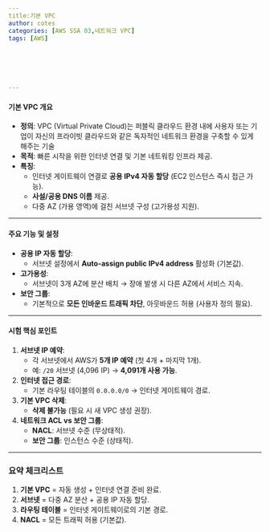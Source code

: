 ```yaml
---
title:기본 VPC
author: cotes   
categories: [AWS SSA 03,네트워크 VPC]
tags: [AWS]






---
```


#### **기본 VPC 개요**

- **정의**: VPC (Virtual Private Cloud)는 퍼블릭 클라우드 환경 내에 사용자 또는 기업이 자신의 프라이빗 클라우드와 같은 독자적인 네트워크 환경을 구축할 수 있게 해주는 기술
- **목적**: 빠른 시작을 위한 인터넷 연결 및 기본 네트워킹 인프라 제공.
- **특징**:
  - 인터넷 게이트웨이 연결로 **공용 IPv4 자동 할당** (EC2 인스턴스 즉시 접근 가능).
  - **사설/공용 DNS 이름** 제공.
  - 다중 AZ (가용 영역)에 걸친 서브넷 구성 (고가용성 지원).

------

#### **주요 기능 및 설정**

- **공용 IP 자동 할당**:
  - 서브넷 설정에서 **Auto-assign public IPv4 address** 활성화 (기본값).
- **고가용성**:
  - 서브넷이 3개 AZ에 분산 배치 → 장애 발생 시 다른 AZ에서 서비스 지속.
- **보안 그룹**:
  - 기본적으로 **모든 인바운드 트래픽 차단**, 아웃바운드 허용 (사용자 정의 필요).

------

#### **시험 핵심 포인트**

1. **서브넷 IP 예약**:
   - 각 서브넷에서 AWS가 **5개 IP 예약** (첫 4개 + 마지막 1개).
   - 예: `/20` 서브넷 (4,096 IP) → **4,091개 사용 가능**.
2. **인터넷 접근 경로**:
   - 기본 라우팅 테이블의 `0.0.0.0/0` → 인터넷 게이트웨이 경로.
3. **기본 VPC 삭제**:
   - **삭제 불가능** (필요 시 새 VPC 생성 권장).
4. **네트워크 ACL vs 보안 그룹**:
   - **NACL**: 서브넷 수준 (무상태적).
   - **보안 그룹**: 인스턴스 수준 (상태적).

------

### **요약 체크리스트**

1. **기본 VPC** = 자동 생성 + 인터넷 연결 준비 완료.
2. **서브넷** = 다중 AZ 분산 + 공용 IP 자동 할당.
3. **라우팅 테이블** = 인터넷 게이트웨이로의 기본 경로.
4. **NACL** = 모든 트래픽 허용 (기본값).